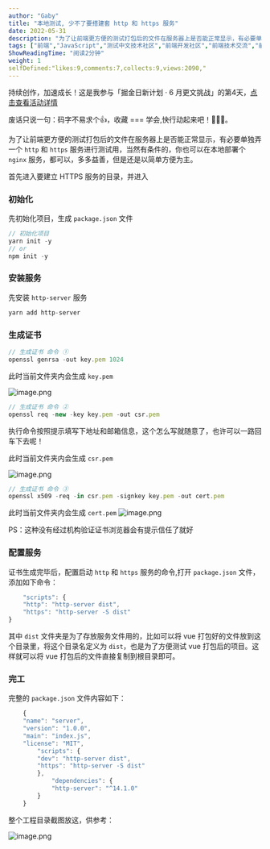 ```yaml
---
author: "Gaby"
title: "本地测试, 少不了要搭建套 http 和 https 服务"
date: 2022-05-31
description: "为了让前端更方便的测试打包后的文件在服务器上是否能正常显示，有必要单独弄一个 `http` 和 `https` 服务进行测试用，当然有条件的，你也可以在本地部署个 `nginx` 服务，都可以。"
tags: ["前端","JavaScript","测试中文技术社区","前端开发社区","前端技术交流","前端框架教程","JavaScript 学习资源","CSS 技巧与最佳实践","HTML5 最新动态","前端工程师职业发展","开源前端项目","前端技术趋势"]
ShowReadingTime: "阅读2分钟"
weight: 1
selfDefined:"likes:9,comments:7,collects:9,views:2090,"
---
```

持续创作，加速成长！这是我参与「掘金日新计划 · 6 月更文挑战」的第4天，[点击查看活动详情](https://juejin.cn/post/7099702781094674468 "https://juejin.cn/post/7099702781094674468")

废话只说一句：码字不易求个👍，收藏 === 学会,快行动起来吧！🙇‍🙇‍🙇‍。

为了让前端更方便的测试打包后的文件在服务器上是否能正常显示，有必要单独弄一个 `http` 和 `https` 服务进行测试用，当然有条件的，你也可以在本地部署个 `nginx` 服务，都可以，多多益善，但是还是以简单方便为主。

首先进入要建立 HTTPS 服务的目录，并进入

### 初始化

先初始化项目，生成 `package.json` 文件

```js
// 初始化项目
yarn init -y
// or
npm init -y
```

### 安装服务

先安装 `http-server` 服务

```js
yarn add http-server
```

### 生成证书

```js
// 生成证书 命令 ①
openssl genrsa -out key.pem 1024
```

此时当前文件夹内会生成 `key.pem`

![image.png](/images/jueJin/b220679a287f4de.png)

```js
// 生成证书 命令 ②
openssl req -new -key key.pem -out csr.pem
```

执行命令按照提示填写下地址和邮箱信息，这个怎么写就随意了，也许可以一路回车下去呢！

此时当前文件夹内会生成 `csr.pem`

![image.png](/images/jueJin/dcadf9dbe3e24e1.png)

```js
// 生成证书 命令 ③
openssl x509 -req -in csr.pem -signkey key.pem -out cert.pem
```

此时当前文件夹内会生成 `cert.pem` ![image.png](/images/jueJin/2207b445d5f643f.png)

PS：这种没有经过机构验证证书浏览器会有提示信任了就好

### 配置服务

证书生成完毕后，配置启动 `http` 和 `https` 服务的命令,打开 `package.json` 文件，添加如下命令：

```js
    "scripts": {
    "http": "http-server dist",
    "https": "http-server -S dist"
}
```

其中 `dist` 文件夹是为了存放服务文件用的，比如可以将 vue 打包好的文件放到这个目录里，将这个目录名定义为 `dist`，也是为了方便测试 vue 打包后的项目。这样就可以将 vue 打包后的文件直接复制到根目录即可。

### 完工

完整的 `package.json` 文件内容如下：

```js
    {
    "name": "server",
    "version": "1.0.0",
    "main": "index.js",
    "license": "MIT",
        "scripts": {
        "dev": "http-server dist",
        "https": "http-server -S dist"
        },
            "dependencies": {
            "http-server": "^14.1.0"
        }
    }
```

整个工程目录截图放这，供参考：

![image.png](/images/jueJin/a8ed9ce1fc524c4.png)